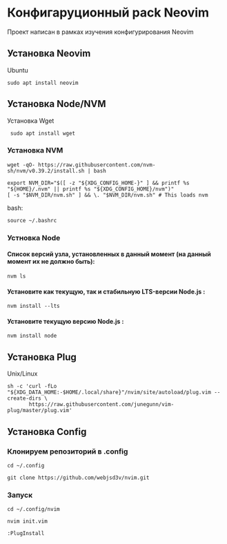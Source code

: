 # Конфигаруционный pack Neovim

Проект написан в рамках изучения конфигурирования Neovim

## Установка Neovim

Ubuntu
```
sudo apt install neovim
```

## Установка Node/NVM

Установка Wget 
```
 sudo apt install wget
```

### Установка NVM
```
wget -qO- https://raw.githubusercontent.com/nvm-sh/nvm/v0.39.2/install.sh | bash
```
```
export NVM_DIR="$([ -z "${XDG_CONFIG_HOME-}" ] && printf %s "${HOME}/.nvm" || printf %s "${XDG_CONFIG_HOME}/nvm")"
[ -s "$NVM_DIR/nvm.sh" ] && \. "$NVM_DIR/nvm.sh" # This loads nvm
```
bash:
``` 
source ~/.bashrc
```

### Устновка Node

#### Список версий узла, установленных в данный момент (на данный момент их не должно быть):
```
nvm ls
```

#### Установите как текущую, так и стабильную LTS-версии Node.js :
```
nvm install --lts
```
#### Установите текущую версию Node.js : 
```
nvm install node
```

## Установка Plug

Unix/Linux
```
sh -c 'curl -fLo "${XDG_DATA_HOME:-$HOME/.local/share}"/nvim/site/autoload/plug.vim --create-dirs \
       https://raw.githubusercontent.com/junegunn/vim-plug/master/plug.vim'
```

## Установка Config

### Клонируем репозиторий в .config
```
cd ~/.config
```
```
git clone https://github.com/webjsd3v/nvim.git
```
### Запуск  

```
cd ~/.config/nvim
```
```
nvim init.vim
```
```
:PlugInstall 
```
